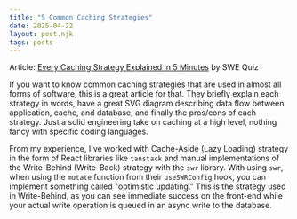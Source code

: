 ```yaml
---
title: "5 Common Caching Strategies"
date: 2025-04-22
layout: post.njk
tags: posts
---
```


Article: [Every Caching Strategy Explained in 5 Minutes](https://www.swequiz.com/blog/every-caching-strategy-explained-in-5-minutes) by SWE Quiz

If you want to know common caching strategies that are used in almost all forms of software, this is a great article for that. They briefly explain each strategy in words, have a great SVG diagram describing data flow between application, cache, and database, and finally the pros/cons of each strategy. Just a solid engineering take on caching at a high level, nothing fancy with specific coding languages.

From my experience, I've worked with Cache-Aside (Lazy Loading) strategy in the form of React libraries like `tanstack` and manual implementations of the Write-Behind (Write-Back) strategy with the `swr` library. With using `swr`, when using the `mutate` function from their `useSWRConfig` hook, you can implement something called "optimistic updating." This is the strategy used in Write-Behind, as you can see immediate success on the front-end while your actual write operation is queued in an async write to the database.
